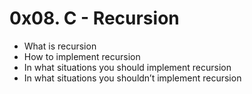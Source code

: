 # 0x08. C - Recursion
* What is recursion
* How to implement recursion
* In what situations you should implement recursion
* In what situations you shouldn’t implement recursion

